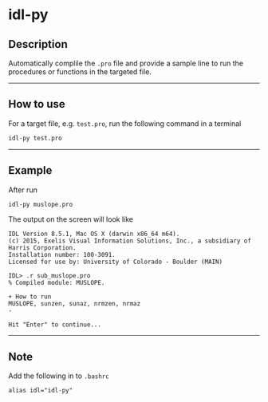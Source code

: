 # idl-py

## Description

Automatically complile the `.pro` file and provide a sample
line to run the procedures or functions in the targeted file.

---

## How to use

For a target file, e.g. `test.pro`, run the following command in a terminal

```bash
idl-py test.pro
```
---

## Example

After run
```bash
idl-py muslope.pro
```

The output on the screen will look like
```idl
IDL Version 8.5.1, Mac OS X (darwin x86_64 m64).
(c) 2015, Exelis Visual Information Solutions, Inc., a subsidiary of Harris Corporation.
Installation number: 100-3091.
Licensed for use by: University of Colorado - Boulder (MAIN)

IDL> .r sub_muslope.pro
% Compiled module: MUSLOPE.

+ How to run
MUSLOPE, sunzen, sunaz, nrmzen, nrmaz
-

Hit "Enter" to continue...

```
---

## Note

Add the following in to `.bashrc`

```
alias idl="idl-py"
```
